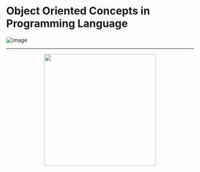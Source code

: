 #  Object Oriented Concepts in Programming Language 

![image](https://github.com/mdabir1203/objectsNcpp/assets/66947064/98caeddf-e3f6-4ba1-ad41-00a9163bb9c8)





------- ------------ ----------- ------------- ------------
<p align="center">
  <img src="https://github.com/mdabir1203/objectsNcpp/assets/66947064/fc7af7df-d86f-4174-994a-f7577b0d682d" width="300">
</p>

